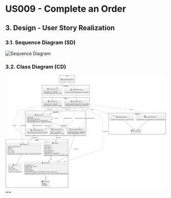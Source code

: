 # US009 - Complete an Order

## 3. Design - User Story Realization

### 3.1. Sequence Diagram (SD)

![Sequence Diagram](svg/us006-sequence-diagram.svg)

### 3.2. Class Diagram (CD)

![Class Diagram](svg/us032-class-diagram.svg)~~